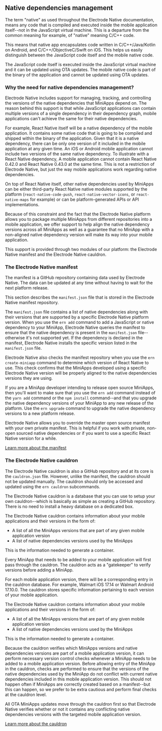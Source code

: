 ## Native dependencies management

The term "native" as used throughout the Electrode Native documentation, means any code that is compiled and executed inside the mobile application itself--not in the JavaScript virtual machine. This is a departure from the common meaning for example, of "native" meaning C/C++ code.  

This means that native app encapsulates code written in C/C++/Java/Kotlin on Android, and C/C++/ObjectiveC/Swift on iOS. This helps us easily distinguish between the JavaScript code itself and the mobile native code.

The JavaScript code itself is executed inside the JavaScript virtual machine and it can be updated using OTA updates. The mobile native code is part of the binary of the application and cannot be updated using OTA updates.

### Why the need for native dependencies management?

Electrode Native includes support for managing, tracking, and controlling the versions of the native dependencies that MiniApps depend on. The reason behind this support is that while JavaScript applications can contain multiple versions of a single dependency in their dependency graph, mobile applications can't achieve the same for their native dependencies.

For example, React Native itself will be a native dependency of the mobile application. It contains some native code that is going to be compiled and shipped within the binary of the application. Given that it is a native dependency, there can be only one version of it included in the mobile application at any given time. An iOS or Android mobile application cannot include two versions of the same native dependency. To illustrate with a React Native dependency, A mobile application cannot contain React Native 0.42.0 and React Native 0.43.0 at the same time. This is not a restriction of Electrode Native, but just the way mobile applications work regarding native dependencies.

On top of React Native itself, other native dependencies used by MiniApps can be either third-party React Native native modules supported by the platform (`react-native-code-push`, `react-native-vector-icons`, or `react-native-maps` for example) or can be platform-generated APIs or API implementations.

Because of this constraint and the fact that the Electrode Native platform allows you to package multiple MiniApps from different repositories into a mobile application, we offer support to help align the native dependency versions across all MiniApps as well as a guarantee that no MiniApp with a non-aligned native dependency version will make its way into your mobile application.

This support is provided through two modules of our platform: the Electrode Native manifest and the Electrode Native cauldron.

### The Electrode Native manifest

The manifest is a GitHub repository containing data used by Electrode Native. The data can be updated at any time without having to wait for the next platform release.

This section describes the `manifest.json` file that is stored in the Electrode Native manifest repository.

The `manifest.json` file contains a list of native dependencies along with their versions that are supported by a specific Electrode Native platform version. When you use the `ern add` command to add a JavaScript or native dependency to your MiniApp, Electrode Native queries the manifest to ensure that the native dependency is present in the `manifest.json` file--otherwise it's not supported yet. If the dependency is declared in the manifest, Electrode Native installs the specific version listed in the `manifest.json` file.

Electrode Native also checks the manifest repository when you use the `ern create-miniapp` command to determine which version of React Native to use. This check confirms that the MiniApps developed using a specific Electrode Native version will be properly aligned to the native dependencies versions they are using.

If you are a MiniApp developer intending to release open source MiniApps, then you'll want to make sure that you use the `ern add` command instead of the `yarn add` command or the `npm install` command--and that you upgrade the native dependency versions of your MiniApp to any new release of the platform. Use the `ern upgrade` command to upgrade the native dependency versions to a new platform release.

Electrode Native allows you to override the master open source manifest with your own private manifest. This is helpful if you work with private, non-open sourced native dependencies or if you want to use a specific React Native version for a while.

[Learn more about the manifest](../platform-parts/manifest.md)

### The Electrode Native cauldron

The Electrode Native cauldron is also a GitHub repository and at its core is the `cauldron.json` file. However, unlike the manifest, the cauldron should not be updated manually. The cauldron should only be accessed and updated using the `ern cauldron` subcommands.

The Electrode Native cauldron is a database that you can use to setup your own cauldron--which is basically as simple as creating a GitHub repository. There is no need to install a heavy database on a dedicated box.

The Electrode Native cauldron contains information about your mobile applications and their versions in the form of:  
* A list of all the MiniApps versions that are part of any given mobile application version  
* A list of native dependencies versions used by the MiniApps  

This is the information needed to generate a container.

Every MiniApp that needs to be added to your mobile application will first pass through the cauldron. The cauldron acts as a "gatekeeper" to verify versions before adding a MiniApp.

For each mobile application version, there will be a corresponding entry in the cauldron database. For example, Walmart iOS 17.14 or Walmart Android 17.10.0. The cauldron stores specific information pertaining to each version of your mobile application.  

The Electrode Native cauldron contains information about your mobile applications and their versions in the form of:  
* A list of all the MiniApps versions that are part of any given mobile application version  
* A list of native dependencies versions used by the MiniApps  

This is the information needed to generate a container.

Because the cauldron verifies which MiniApps versions and native dependencies versions are part of a mobile application version, it can perform necessary version control checks whenever a MiniApp needs to be added to a mobile application version. Before allowing entry of the MiniApp in the cauldron, checks are performed to ensure that the versions of the native dependencies used by the MiniApp do not conflict with current native dependencies included in this mobile application version. This should not happen often if MiniApps are correctly created based on a manifest--but this can happen, so we prefer to be extra cautious and perform final checks at the cauldron level.

All OTA MiniApps updates move through the cauldron first so that Electrode Native verifies whether or not it contains any conflicting native dependencies versions with the targeted mobile application version.

[Learn more about the cauldron](../platform-parts/cauldron.md)